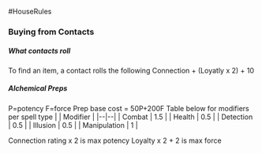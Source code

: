 #HouseRules
### Buying from Contacts
##### What contacts roll
To find an item, a contact rolls the following
Connection + (Loyatly x 2) + 10

##### Alchemical Preps
P=potency
F=force
Prep base cost = 50P+200F
Table below for modifiers per spell type
| | Modifier |
|--|--|
| Combat | 1.5 |
| Health | 0.5 |
| Detection | 0.5 |
| Illusion | 0.5 |
| Manipulation | 1 |

Connection rating x 2 is max potency
Loyalty x 2 + 2 is max force
